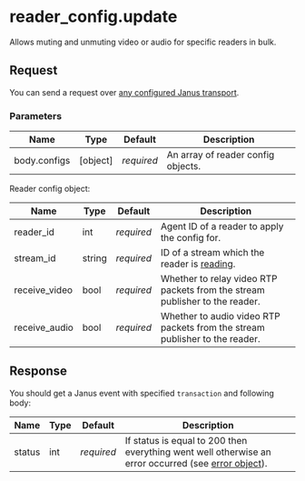 # reader_config.update

Allows muting and unmuting video or audio for specific readers in bulk.

## Request

You can send a request over [any configured Janus transport](https://janus.conf.meetecho.com/docs/rest.html).

### Parameters

Name          | Type     | Default    | Description
------------- | -------- | ---------- | ---------------------------
body.configs  | [object] | _required_ | An array of reader config objects.

Reader config object:

Name          | Type   | Default    | Description
------------- | ------ | ---------- | ----------------------------------------------
reader_id     | int    | _required_ | Agent ID of a reader to apply the config for.
stream_id     | string | _required_ | ID of a stream which the reader is [reading](apu.stream.read.md).
receive_video | bool   | _required_ | Whether to relay video RTP packets from the stream publisher to the reader.
receive_audio | bool   | _required_ | Whether to audio video RTP packets from the stream publisher to the reader.

## Response

You should get a Janus event with specified `transaction` and following body:

Name      | Type   | Default    | Description
--------- | ------ | ---------- | -----------
status    | int    | _required_ | If status is equal to 200 then everything went well otherwise an error occurred (see [error object](./api.error.md)).
